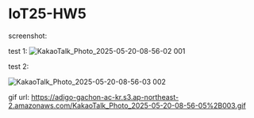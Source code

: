 # IoT25-HW5

screenshot:

test 1:
![KakaoTalk_Photo_2025-05-20-08-56-02 001](https://github.com/user-attachments/assets/356a2f01-4877-4c19-ad1e-3bec960aed4d)

test 2:

![KakaoTalk_Photo_2025-05-20-08-56-03 002](https://github.com/user-attachments/assets/5a9aef30-1f62-4883-b7c3-7f5c4fd9ff45)


gif url: https://adigo-gachon-ac-kr.s3.ap-northeast-2.amazonaws.com/KakaoTalk_Photo_2025-05-20-08-56-05%2B003.gif

